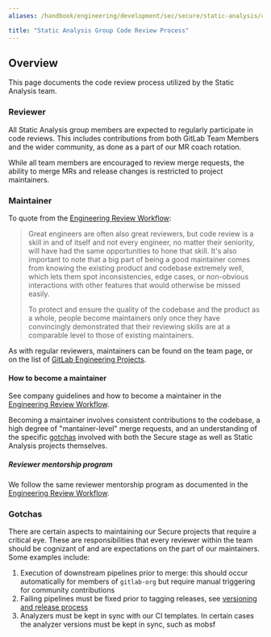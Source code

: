 ```yaml
---
aliases: /handbook/engineering/development/sec/secure/static-analysis/code_review.html

title: "Static Analysis Group Code Review Process"
---
```








## Overview

This page documents the code review process utilized by the Static Analysis team.

### Reviewer

All Static Analysis group members are expected to regularly participate in code reviews. This includes contributions from both GitLab Team Members and the wider community, as done as a part of our MR coach rotation.

While all team members are encouraged to review merge requests, the ability to merge MRs and release changes is restricted to project maintainers.

### Maintainer

To quote from the [Engineering Review Workflow](/handbook/engineering/workflow/code-review/#how-to-become-a-project-maintainer):

> Great engineers are often also great reviewers, but code review is a skill in and of itself and not every engineer, no matter their seniority, will have had the same opportunities to hone that skill. It's also important to note that a big part of being a good maintainer comes from knowing the existing product and codebase extremely well, which lets them spot inconsistencies, edge cases, or non-obvious interactions with other features that would otherwise be missed easily.
>
> To protect and ensure the quality of the codebase and the product as a whole, people become maintainers only once they have convincingly demonstrated that their reviewing skills are at a comparable level to those of existing maintainers.

As with regular reviewers, maintainers can be found on the team page, or on the list of [GitLab Engineering Projects](/handbook/engineering/projects/).

#### How to become a maintainer

See company guidelines and how to become a maintainer in the [Engineering Review Workflow](/handbook/engineering/workflow/code-review/#how-to-become-a-project-maintainer).

Becoming a maintainer involves consistent contributions to the codebase, a high degree of "mantainer-level" merge requests, and an understanding of the specific [gotchas](#gotchas) involved with both the Secure stage as well as Static Analysis projects themselves.

##### Reviewer mentorship program

We follow the same reviewer mentorship program as documented in the [Engineering Review Workflow](/handbook/engineering/workflow/code-review/#reviewer-mentorship-program).

### Gotchas

There are certain aspects to maintaining our Secure projects that require a critical eye. These are responsibilities that every reviewer within the team should be cognizant of and are expectations on the part of our maintainers. Some examples include:

1. Execution of downstream pipelines prior to merge: this should occur automatically for members of `gitlab-org` but require manual triggering for community contributions
1. Failing pipelines must be fixed prior to tagging releases, see [versioning and release process](https://gitlab.com/gitlab-org/security-products/analyzers/common#versioning-and-release-process)
1. Analyzers must be kept in sync with our CI templates. In certain cases the analyzer versions must be kept in sync, such as mobsf
